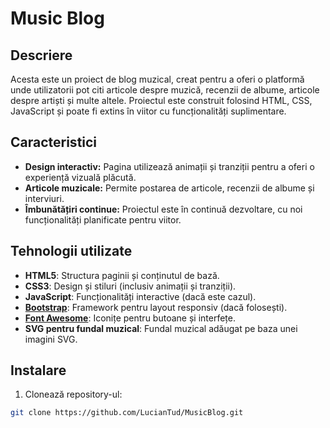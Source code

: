 # Music Blog

## Descriere

Acesta este un proiect de blog muzical, creat pentru a oferi o platformă unde utilizatorii pot citi articole despre muzică, recenzii de albume, articole despre artiști și multe altele. Proiectul este construit folosind HTML, CSS, JavaScript și poate fi extins în viitor cu funcționalități suplimentare.

## Caracteristici

- **Design interactiv:** Pagina utilizează animații și tranziții pentru a oferi o experiență vizuală plăcută.
- **Articole muzicale:** Permite postarea de articole, recenzii de albume și interviuri.
- **Îmbunătățiri continue:** Proiectul este în continuă dezvoltare, cu noi funcționalități planificate pentru viitor.

## Tehnologii utilizate

- **HTML5**: Structura paginii și conținutul de bază.
- **CSS3**: Design și stiluri (inclusiv animații și tranziții).
- **JavaScript**: Funcționalități interactive (dacă este cazul).
- **[Bootstrap](https://getbootstrap.com/)**: Framework pentru layout responsiv (dacă folosești).
- **[Font Awesome](https://fontawesome.com/)**: Iconițe pentru butoane și interfețe.
- **SVG pentru fundal muzical**: Fundal muzical adăugat pe baza unei imagini SVG.

## Instalare

1. Clonează repository-ul:

```bash
git clone https://github.com/LucianTud/MusicBlog.git
